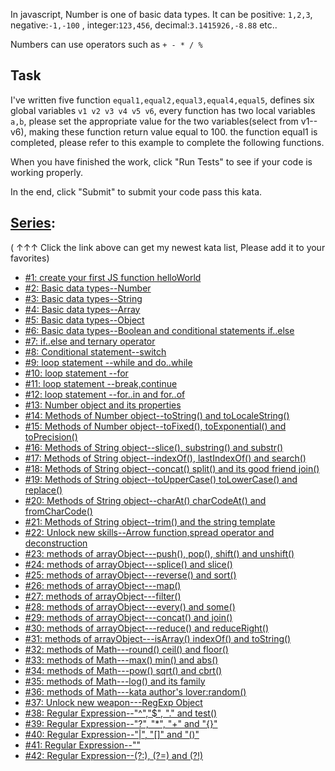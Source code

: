 In javascript, Number is one of basic data types. It can be positive: ```1,2,3```, negative:```-1,-100``` , integer:```123,456```, decimal:```3.1415926,-8.88``` etc..
    
Numbers can use operators such as ```+ - * / %```

## Task    

I've written five function ```equal1,equal2,equal3,equal4,equal5```, defines six global variables ```v1 v2 v3 v4 v5 v6```, every function has two local variables ```a,b```, please set the appropriate value for the two variables(select from v1--v6), making these function return value equal to 100. the function equal1 is completed, please refer to this example  to complete the following functions.

When you have finished the work, click "Run Tests" to see if your code is working properly.

In the end, click "Submit" to submit your code pass this kata.
    
## [Series](http://github.com/myjinxin2015/Katas-list-of-Training-JS-series):

( ↑↑↑ Click the link above can get my newest kata list, Please add it to your favorites)

 - [#1: create your first JS function helloWorld](http://www.codewars.com/kata/571ec274b1c8d4a61c0000c8)
 - [#2: Basic data types--Number](http://www.codewars.com/kata/571edd157e8954bab500032d)
 - [#3:  Basic data types--String](http://www.codewars.com/kata/571edea4b625edcb51000d8e)
 - [#4:  Basic data types--Array](http://www.codewars.com/kata/571effabb625ed9b0600107a)
 - [#5:  Basic data types--Object](http://www.codewars.com/kata/571f1eb77e8954a812000837)
 - [#6:  Basic data types--Boolean and conditional statements if..else](http://www.codewars.com/kata/571f832f07363d295d001ba8)
 - [#7:  if..else and ternary operator](http://www.codewars.com/kata/57202aefe8d6c514300001fd)
 - [#8: Conditional statement--switch](http://www.codewars.com/kata/572059afc2f4612825000d8a)
 - [#9: loop statement --while and do..while](http://www.codewars.com/kata/57216d4bcdd71175d6000560)
 - [#10: loop statement --for](http://www.codewars.com/kata/5721a78c283129e416000999)
 - [#11: loop statement --break,continue](http://www.codewars.com/kata/5721c189cdd71194c1000b9b)
 - [#12: loop statement --for..in and for..of](http://www.codewars.com/kata/5722b3f0bd5583cf44001000)
 - [#13: Number object and  its properties](http://www.codewars.com/kata/5722fd3ab7162a3a4500031f)
 - [#14: Methods of Number object--toString() and toLocaleString()](http://www.codewars.com/kata/57238ceaef9008adc7000603)
 - [#15: Methods of Number object--toFixed(), toExponential() and toPrecision()](http://www.codewars.com/kata/57256064856584bc47000611)
 - [#16: Methods of String object--slice(), substring() and substr()](http://www.codewars.com/kata/57274562c8dcebe77e001012)
 - [#17: Methods of String object--indexOf(), lastIndexOf() and search()](http://www.codewars.com/kata/57277a31e5e51450a4000010)
 - [#18: Methods of String object--concat() split() and its good friend join()](http://www.codewars.com/kata/57280481e8118511f7000ffa)
 - [#19: Methods of String object--toUpperCase() toLowerCase() and replace()](http://www.codewars.com/kata/5728203b7fc662a4c4000ef3)
 - [#20: Methods of String object--charAt() charCodeAt() and fromCharCode()](http://www.codewars.com/kata/57284d23e81185ae6200162a)
 - [#21: Methods of String object--trim() and the string template](http://www.codewars.com/kata/5729b103dd8bac11a900119e)
 - [#22: Unlock new skills--Arrow function,spread operator and deconstruction](http://www.codewars.com/kata/572ab0cfa3af384df7000ff8)
 - [#23: methods of arrayObject---push(), pop(), shift() and unshift()](http://www.codewars.com/kata/572af273a3af3836660014a1)
 - [#24: methods of arrayObject---splice() and slice()](http://www.codewars.com/kata/572cb264362806af46000793)
 - [#25: methods of arrayObject---reverse() and sort()](http://www.codewars.com/kata/572df796914b5ba27c000c90)
 - [#26: methods of arrayObject---map()](http://www.codewars.com/kata/572fdeb4380bb703fc00002c)
 - [#27: methods of arrayObject---filter()](http://www.codewars.com/kata/573023c81add650b84000429)
 - [#28: methods of arrayObject---every() and some()](http://www.codewars.com/kata/57308546bd9f0987c2000d07)
 - [#29: methods of arrayObject---concat() and join()](http://www.codewars.com/kata/5731861d05d14d6f50000626)
 - [#30: methods of arrayObject---reduce() and reduceRight()](http://www.codewars.com/kata/573156709a231dcec9000ee8)
 - [#31: methods of arrayObject---isArray() indexOf() and toString()](http://www.codewars.com/kata/5732b0351eb838d03300101d)
 - [#32: methods of Math---round() ceil() and floor()](http://www.codewars.com/kata/5732d3c9791aafb0e4001236)
 - [#33: methods of Math---max() min() and abs()](http://www.codewars.com/kata/5733d6c2d780e20173000baa)
 - [#34: methods of Math---pow() sqrt() and cbrt()](http://www.codewars.com/kata/5733f948d780e27df6000e33)
 - [#35: methods of Math---log() and its family](http://www.codewars.com/kata/57353de879ccaeb9f8000564)
 - [#36: methods of Math---kata author's lover:random()](http://www.codewars.com/kata/5735956413c2054a680009ec)
 - [#37: Unlock new weapon---RegExp Object](http://www.codewars.com/kata/5735e39313c205fe39001173)
 - [#38: Regular Expression--"^","$", "." and test()](http://www.codewars.com/kata/573975d3ac3eec695b0013e0)
 - [#39: Regular Expression--"?", "*", "+" and "{}"](http://www.codewars.com/kata/573bca07dffc1aa693000139)
 - [#40: Regular Expression--"|", "[]" and "()"](http://www.codewars.com/kata/573d11c48b97c0ad970002d4)
 - [#41: Regular Expression--"\"](http://www.codewars.com/kata/573e6831e3201f6a9b000971)
 - [#42: Regular Expression--(?:), (?=) and (?!)](http://www.codewars.com/kata/573fb9223f9793e485000453)
 